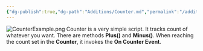 ```yaml
---
{"dg-publish":true,"dg-path":"Additions/Counter.md","permalink":"/additions/counter/","noteIcon":""}
---
```


![CounterExample.png](/img/user/img/Examples/CounterExample.png)
Counter is a very simple script. It tracks count of whatever you want. There are methods **Plus()** and **Minus()**. When reaching the count set in the **Counter**, it invokes the **On Counter Event**.